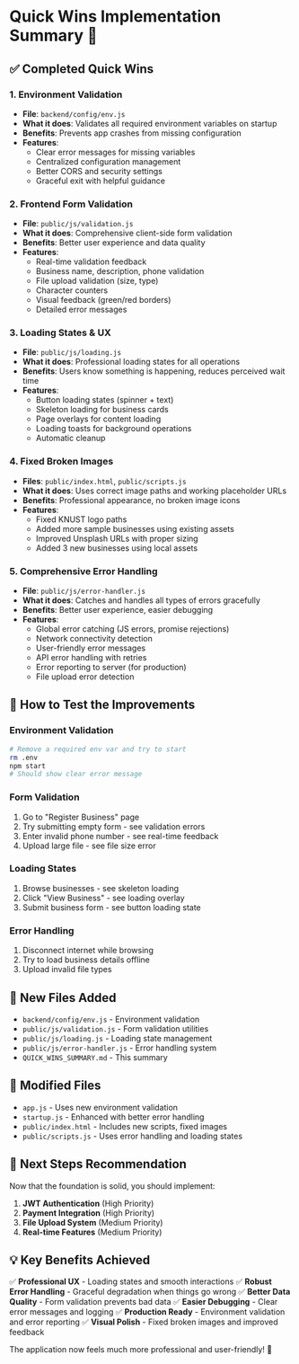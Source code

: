 # Quick Wins Implementation Summary 🚀

## ✅ Completed Quick Wins

### 1. **Environment Validation** 
- **File**: `backend/config/env.js`
- **What it does**: Validates all required environment variables on startup
- **Benefits**: Prevents app crashes from missing configuration
- **Features**:
  - Clear error messages for missing variables
  - Centralized configuration management
  - Better CORS and security settings
  - Graceful exit with helpful guidance

### 2. **Frontend Form Validation**
- **File**: `public/js/validation.js`
- **What it does**: Comprehensive client-side form validation
- **Benefits**: Better user experience and data quality
- **Features**:
  - Real-time validation feedback
  - Business name, description, phone validation
  - File upload validation (size, type)
  - Character counters
  - Visual feedback (green/red borders)
  - Detailed error messages

### 3. **Loading States & UX**
- **File**: `public/js/loading.js`
- **What it does**: Professional loading states for all operations
- **Benefits**: Users know something is happening, reduces perceived wait time
- **Features**:
  - Button loading states (spinner + text)
  - Skeleton loading for business cards
  - Page overlays for content loading
  - Loading toasts for background operations
  - Automatic cleanup

### 4. **Fixed Broken Images**
- **Files**: `public/index.html`, `public/scripts.js`
- **What it does**: Uses correct image paths and working placeholder URLs
- **Benefits**: Professional appearance, no broken image icons
- **Features**:
  - Fixed KNUST logo paths
  - Added more sample businesses using existing assets
  - Improved Unsplash URLs with proper sizing
  - Added 3 new businesses using local assets

### 5. **Comprehensive Error Handling**
- **File**: `public/js/error-handler.js`
- **What it does**: Catches and handles all types of errors gracefully
- **Benefits**: Better user experience, easier debugging
- **Features**:
  - Global error catching (JS errors, promise rejections)
  - Network connectivity detection
  - User-friendly error messages
  - API error handling with retries
  - Error reporting to server (for production)
  - File upload error detection

## 🎯 **How to Test the Improvements**

### Environment Validation
```bash
# Remove a required env var and try to start
rm .env
npm start
# Should show clear error message
```

### Form Validation
1. Go to "Register Business" page
2. Try submitting empty form - see validation errors
3. Enter invalid phone number - see real-time feedback
4. Upload large file - see file size error

### Loading States
1. Browse businesses - see skeleton loading
2. Click "View Business" - see loading overlay
3. Submit business form - see button loading state

### Error Handling
1. Disconnect internet while browsing
2. Try to load business details offline
3. Upload invalid file types

## 📁 **New Files Added**

- `backend/config/env.js` - Environment validation
- `public/js/validation.js` - Form validation utilities
- `public/js/loading.js` - Loading state management
- `public/js/error-handler.js` - Error handling system
- `QUICK_WINS_SUMMARY.md` - This summary

## 🔧 **Modified Files**

- `app.js` - Uses new environment validation
- `startup.js` - Enhanced with better error handling
- `public/index.html` - Includes new scripts, fixed images
- `public/scripts.js` - Uses error handling and loading states

## 🚀 **Next Steps Recommendation**

Now that the foundation is solid, you should implement:

1. **JWT Authentication** (High Priority)
2. **Payment Integration** (High Priority)  
3. **File Upload System** (Medium Priority)
4. **Real-time Features** (Medium Priority)

## 💡 **Key Benefits Achieved**

✅ **Professional UX** - Loading states and smooth interactions
✅ **Robust Error Handling** - Graceful degradation when things go wrong
✅ **Better Data Quality** - Form validation prevents bad data
✅ **Easier Debugging** - Clear error messages and logging
✅ **Production Ready** - Environment validation and error reporting
✅ **Visual Polish** - Fixed broken images and improved feedback

The application now feels much more professional and user-friendly! 🎉